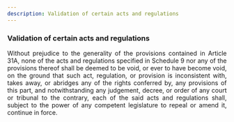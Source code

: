 ```yaml
---
description: Validation of certain acts and regulations
---
```


### Validation of certain acts and regulations
<div style="text-align: justify">

Without prejudice to the generality of the provisions contained in Article 31A, none of the acts and regulations specified in Schedule 9 nor any of the provisions thereof shall be deemed to be void, or ever to have become void, on the ground that such act, regulation, or provision is inconsistent with, takes away, or abridges any of the rights conferred by, any provisions of this part, and notwithstanding any judgement, decree, or order of any court or tribunal to the contrary, each of the said acts and regulations shall, subject to the power of any competent legislature to repeal or amend it, continue in force.

</div>

